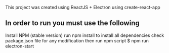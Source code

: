 This project was created using ReactJS + Electron using create-react-app

## In order to run you must use the following
Install NPM (stable version)
run npm install to install all dependencies
check package.json file for any modification
then run npm script 
$ npm run electron-start

